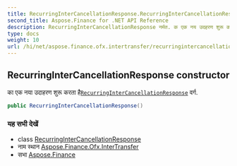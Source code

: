 ```yaml
---
title: RecurringInterCancellationResponse.RecurringInterCancellationResponse
second_title: Aspose.Finance for .NET API Reference
description: RecurringInterCancellationResponse नर्मत. क एक नय उदहरण शुरू करत हैRecurringInterCancellationResponse वर्ग.
type: docs
weight: 10
url: /hi/net/aspose.finance.ofx.intertransfer/recurringintercancellationresponse/recurringintercancellationresponse/
---
```

## RecurringInterCancellationResponse constructor

का एक नया उदाहरण शुरू करता है[`RecurringInterCancellationResponse`](../) वर्ग.

```csharp
public RecurringInterCancellationResponse()
```

### यह सभी देखें

* class [RecurringInterCancellationResponse](../)
* नाम स्थान [Aspose.Finance.Ofx.InterTransfer](../../recurringintercancellationresponse/)
* सभा [Aspose.Finance](../../../)


